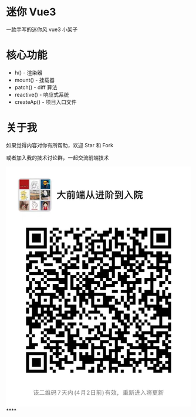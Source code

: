 # 迷你 Vue3

一款手写的迷你风 vue3 小架子

# 核心功能

- h() - 渲染器
- mount() - 挂载器
- patch() - diff 算法
- reactive() - 响应式系统
- createAp() - 项目入口文件

# 关于我

如果觉得内容对你有所帮助，欢迎 Star 和 Fork

或者加入我的技术讨论群，一起交流前端技术

<img src="./src/img/qrcode.jpeg" />
****

